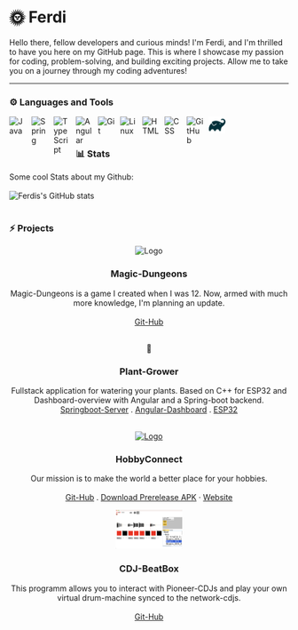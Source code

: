 # 🌞 Ferdi 

Hello there, fellow developers and curious minds! I'm Ferdi, and I'm thrilled to have you here on my GitHub page. This is where I showcase my passion for coding, problem-solving, and building exciting projects. Allow me to take you on a journey through my coding adventures! 

---

### ⚙️ Languages and Tools
<img align="left" alt="Java" width="30px" style="padding-right:10px;" src="https://cdn.jsdelivr.net/gh/devicons/devicon/icons/java/java-original.svg"/>
<img align="left" alt="Spring" width="30px" style="padding-right:10px;" src="https://cdn.jsdelivr.net/gh/devicons/devicon/icons/spring/spring-original.svg" />
<img align="left" alt="TypeScript" width="30px" style="padding-right:10px;" src="https://cdn.jsdelivr.net/gh/devicons/devicon/icons/typescript/typescript-plain.svg" />
<img align="left" alt="Angular" width="30px" style="padding-right:10px;" src="https://cdn.jsdelivr.net/gh/devicons/devicon/icons/angularjs/angularjs-plain.svg" />
<img align="left" alt="Git" width="30px" style="padding-right:10px;" src="https://cdn.jsdelivr.net/gh/devicons/devicon/icons/git/git-original.svg" />
<img align="left" alt="Linux" width="30px" style="padding-right:10px;" src="https://cdn.jsdelivr.net/gh/devicons/devicon/icons/linux/linux-original.svg" />
<img align="left" alt="HTML" width="30px" style="padding-right:10px;" src="https://cdn.jsdelivr.net/gh/devicons/devicon/icons/html5/html5-plain.svg" />
<img align="left" alt="CSS" width="30px" style="padding-right:10px;" src="https://cdn.jsdelivr.net/gh/devicons/devicon/icons/css3/css3-plain.svg" />
<img align="left" alt="GitHub" width="30px" style="padding-right:10px;" src="https://cdn.jsdelivr.net/gh/devicons/devicon/icons/github/github-original.svg" />
<img align="left" alt="Gradle" width="30px" style="padding-right:10px;" src="https://github.com/devicons/devicon/blob/v2.16.0/icons/gradle/gradle-original.svg" />



<br />

#

### 📊 Stats
Some cool Stats about my Github: <br>
<br>
![Ferdis's GitHub stats](https://github-readme-stats.vercel.app/api?username=ferdistro&show_icons=true&theme=cobalt)

#


### ⚡ Projects 

<!-- Magic-Dungeons -->
<div align="center">
    <img src="https://github.com/FerdiStro/FerdiStro/assets/94618749/3c2ef355-01ae-4c54-b291-243255fd01da" alt="Logo" height="70">
<h3 align="center">Magic-Dungeons</h3>

  <p align="center">
Magic-Dungeons is a game I created when I was 12. Now, armed with much more knowledge, I'm planning an update.    <br />
    <br/>
    <a href="https://github.com/FerdiStro/Magic-Dungeons">Git-Hub</a>
  </p>
</div>
</br>

<!-- Plant-Grower -->
<div align="center">
      <div alt="Logo" height="700">🌱</div>
<h3 align="center">Plant-Grower</h3>

  <p align="center">
  Fullstack application for watering your plants. Based on C++ for ESP32 and Dashboard-overview with Angular and a Spring-boot backend.    <br/>
    <a href="https://github.com/FerdiStro/plant-grower-springboot">Springboot-Server</a>
    .
    <a href="https://github.com/FerdiStro/plant-grower-angular">Angular-Dashboard</a>
    .
    <a href="https://github.com/FerdiStro/plant-grower-esp32">ESP32</a>

  </p>
</div>
</br>

<!-- Hobby-Connect -->
<div align="center">
  <a href="https://github.com/HobbyConnect">
    <img src="https://hobby-connect.de/logo.svg" alt="Logo" height="70">
  </a>
<h3 align="center">HobbyConnect</h3>

  <p align="center">
    Our mission is to make the world a better place for your hobbies.
    <br />
    <br />
    <a href="https://github.com/HobbyConnect">Git-Hub</a>
    .
    <a href="https://github.com/HobbyConnect/hcMobile/releases">Download Prerelease APK</a>
    ·
    <a href="https://hobby-connect.de">Website</a>
  </p>
</div>

<!-- CDJ-BeatBox -->
<div align="center">
  <a>
    <img src="https://github.com/FerdiStro/CDJ-BeatBox/blob/main/src/main/resources/Image/Doc/preview-normal-debug-mode.png" alt="Logo" height="70">
  </a>
<h3 align="center">CDJ-BeatBox</h3>
  <p align="center">
    This programm allows you to interact with Pioneer-CDJs and play your own virtual drum-machine synced to the network-cdjs. 
    <br />
    <br />
    <a href="https://github.com/FerdiStro/CDJ-BeatBox">Git-Hub</a>

  </p>
</div>
